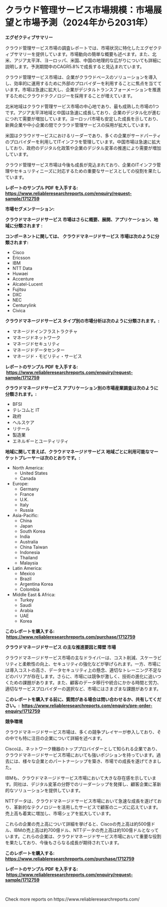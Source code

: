 <p><h1>クラウド管理サービス市場規模：市場展望と市場予測（2024年から2031年）</h1></p><p><strong>エグゼクティブサマリー</strong></p>
<p><p>クラウド管理サービス市場の調査レポートでは、市場状況に特化したエグゼクティブサマリーを提供しています。市場動向の簡単な概要も述べます。また、北米、アジア太平洋、ヨーロッパ、米国、中国の地理的な広がりについても詳細に説明します。予測期間中のCAGR5.8%で成長すると見込まれています。</p><p>クラウド管理サービス市場は、企業がクラウドベースのソリューションを導入し、効率的に運用するために外部のプロバイダーを利用することに焦点を当てています。市場は急速に拡大し、企業がデジタルトランスフォーメーションを推進するためにクラウドテクノロジーを採用することが増えています。</p><p>北米地域はクラウド管理サービス市場の中心地であり、最も成熟した市場の1つです。アジア太平洋地域と中国は急速に成長しており、企業のデジタル化が進むにつれて需要が増加しています。ヨーロッパ市場も安定した成長を示しており、新興企業や中小企業の間でクラウド管理サービスの採用が拡大しています。</p><p>米国はクラウドサービスにおけるリーダーであり、多くの企業がサードパーティのプロバイダーを利用してITインフラを管理しています。中国市場は急速に拡大しており、政府のデジタル化政策や企業のデジタル変革の推進により需要が増加しています。</p><p>クラウド管理サービス市場は今後も成長が見込まれており、企業のITインフラ管理やセキュリティニーズに対応するための重要なサービスとしての役割を果たしています。</p></p>
<p><strong>レポートのサンプル PDF を入手する: <a href="https://www.reliableresearchreports.com/enquiry/request-sample/1712759">https://www.reliableresearchreports.com/enquiry/request-sample/1712759</a></strong></p>
<p><strong>市場セグメンテーション:</strong></p>
<p><strong> クラウドマネージドサービス 市場はさらに概要、展開、アプリケーション、地域に分類されます :</strong></p>
<p><strong>コンポーネントに関しては、 クラウドマネージドサービス 市場は次のように分類されます: &nbsp;</strong></p>
<p><ul><li>Cisco</li><li>Ericsson</li><li>IBM</li><li>NTT Data</li><li>Huwaei</li><li>Accenture</li><li>Alcatel-Lucent</li><li>Fujitsu</li><li>DXC</li><li>NEC</li><li>Centurylink</li><li>Civica</li></ul></p>
<p><strong> クラウドマネージドサービス タイプ別の市場分析は次のように分類されます。:</strong></p>
<p><ul><li>マネージドインフラストラクチャ</li><li>マネージドネットワーク</li><li>マネージドセキュリティ</li><li>マネージドデータセンター</li><li>マネージド・モビリティ・サービス</li></ul></p>
<p><strong>レポートのサンプル PDF を入手する: &nbsp;<a href="https://www.reliableresearchreports.com/enquiry/request-sample/1712759">https://www.reliableresearchreports.com/enquiry/request-sample/1712759</a></strong></p>
<p><strong> クラウドマネージドサービス アプリケーション別の市場産業調査は次のように分類されます。:</strong></p>
<p><ul><li>BFSI</li><li>テレコムと IT</li><li>政府</li><li>ヘルスケア</li><li>リテール</li><li>製造業</li><li>エネルギーとユーティリティ</li></ul></p>
<p><strong>地域に関して言えば、クラウドマネージドサービス 地域ごとに利用可能なマーケットプレーヤーは次のとおりです。:</strong></p>
<p><ul>
    <li>
        North America:
        <ul>
            <li>United States</li>
            <li>Canada</li>
        </ul>
    </li>
    <li>
        Europe:
        <ul>
            <li>Germany</li>
            <li>France</li>
            <li>U.K.</li>
            <li>Italy</li>
            <li>Russia</li>
        </ul>
    </li>
    <li>
        Asia-Pacific:
        <ul>
            <li>China</li>
            <li>Japan</li>
            <li>South Korea</li>
            <li>India</li>
            <li>Australia</li>
            <li>China Taiwan</li>
            <li>Indonesia</li>
            <li>Thailand</li>
            <li>Malaysia</li>
        </ul>
    </li>
    <li>
        Latin America:
        <ul>
            <li>Mexico</li>
            <li>Brazil</li>
            <li>Argentina Korea</li>
            <li>Colombia</li>
        </ul>
    </li>
    <li>
        Middle East & Africa:
        <ul>
            <li>Turkey</li>
            <li>Saudi</li>
            <li>Arabia</li>
            <li>UAE</li>
            <li>Korea</li>
        </ul>
    </li>
    </ul></p>
<p><strong>このレポートを購入する: &nbsp;<a href="https://www.reliableresearchreports.com/purchase/1712759">https://www.reliableresearchreports.com/purchase/1712759</a></strong></p>
<p><strong>クラウドマネージドサービス の主な推進要因と障壁 市場</strong></p>
<p><p>クラウドマネージドサービス市場の主なドライバーは、コスト削減、スケーラビリティと柔軟性の向上、セキュリティの強化などが挙げられます。一方、市場には導入コストの高さ、データセキュリティ上の懸念、適切なトレーニング不足などのバリアが存在します。さらに、市場には競争が激しく、技術の進化に追いつくための課題があります。また、顧客のデータ移行や統合にかかる時間と労力、適切なサービスプロバイダーの選択など、市場にはさまざまな課題があります。</p></p>
<p><strong>このレポートを購入する前に、質問がある場合は問い合わせるか、共有してください。:&nbsp; <a href="https://www.reliableresearchreports.com/enquiry/pre-order-enquiry/1712759">https://www.reliableresearchreports.com/enquiry/pre-order-enquiry/1712759</a></strong></p>
<p><strong>競争環境</strong></p>
<p><p>クラウドマネージドサービス市場は、多くの競争プレイヤーが参入しており、その中でも特に注目の企業について詳細を述べます。</p><p>Ciscoは、ネットワーク機器のトッププロバイダーとして知られる企業であり、クラウドマネージドサービス市場においても強いポジションを持っています。過去には、様々な企業とのパートナーシップを築き、市場での成長を遂げてきました。</p><p>IBMも、クラウドマネージドサービス市場において大きな存在感を示しています。同社は、デジタル変革の分野でのリーダーシップを発揮し、顧客企業に革新的なソリューションを提供しています。</p><p>NTTデータは、クラウドマネージドサービス市場において急速な成長を遂げており、革新的なテクノロジーを活用したサービスで顧客のニーズに応えています。売上高も着実に増加し、市場シェアを拡大しています。</p><p>これらの企業の売上高について詳細を挙げると、Ciscoの売上高は約500億ドル、IBMの売上高は約700億ドル、NTTデータの売上高は約100億ドルとなっています。これらの企業は、クラウドマネージドサービス市場において重要な役割を果たしており、今後もさらなる成長が期待されています。</p></p>
<p><strong>このレポートを購入する: &nbsp; <a href="https://www.reliableresearchreports.com/purchase/1712759">https://www.reliableresearchreports.com/purchase/1712759</a></strong></p>
<p><strong>レポートのサンプル PDF を入手する: &nbsp;<a href="https://www.reliableresearchreports.com/enquiry/request-sample/1712759">https://www.reliableresearchreports.com/enquiry/request-sample/1712759</a></strong><strong></strong></p>
<p>&nbsp;</p>
<p>Check more reports on https://www.reliableresearchreports.com/</p>
